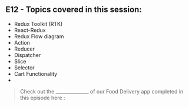 ## E12 - Topics covered in this session:

- Redux Toolkit (RTK)
- React-Redux
- Redux Flow diagram
- Action
- Reducer
- Dispatcher
- Slice
- Selector
- Cart Functionality
- 

>  Check out the ______________ of our Food Delivery app completed in this episode here :

